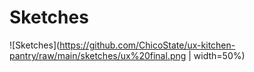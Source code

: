 # Sketches
![Sketches](https://github.com/ChicoState/ux-kitchen-pantry/raw/main/sketches/ux%20final.png | width=50%)

